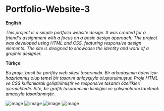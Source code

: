 # Portfolio-Website-3

**English**

*This project is a simple portfolio website design. It was created for a friend's assignment with a focus on a basic design approach. The project was developed using HTML and CSS, featuring responsive design elements. The site is designed to showcase the identity and work of a graphic designer.*

**Türkçe**

*Bu proje, basit bir portföy web sitesi tasarımıdır. Bir arkadaşımın ödevi için hazırlanmış olup temel bir tasarım anlayışıyla oluşturulmuştur. Proje HTML ve CSS kullanılarak geliştirilmiştir ve responsive tasarım özellikleri içermektedir. Site, bir grafik tasarımcının kimliğini ve çalışmalarını tanıtmak amacıyla tasarlanmıştır.*

![image](https://github.com/user-attachments/assets/e217d7d6-a2f3-4d32-aed7-278aeefd04b2)
![image](https://github.com/user-attachments/assets/ae709319-0799-41a6-bad1-211e3907f34e)
![image](https://github.com/user-attachments/assets/9dd5b8a7-0866-47b8-a831-8c318d6c4823)
![image](https://github.com/user-attachments/assets/5ef6cbc9-a6c1-4471-96f3-b4fcb834a943)


